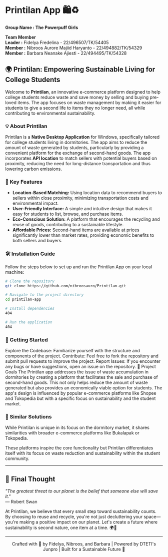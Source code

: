 # Printilan App 🛍️♻️

**Group Name : The Powerpuff Girls**  

**Team Member**  <br/>
**Leader :** Fidelya Fredelina - 22/496507/TK/54405 <br/>
**Member :** Nibroos Aurore Majiid Haryanto - 22/494882/TK/54329 <br/>
**Member :** Barbara Neanake Ajiesti - 22/494495/TK/54328  

## 🌍 Printilan: Empowering Sustainable Living for College Students

Welcome to **Printilan**, an innovative e-commerce platform designed to help college students reduce waste and save money by selling and buying pre-loved items. The app focuses on waste management by making it easier for students to give a second life to items they no longer need, all while contributing to environmental sustainability.

### 💡 About Printilan

Printilan is a **Native Desktop Application** for Windows, specifically tailored for college students living in dormitories. The app aims to reduce the amount of waste generated by students, particularly by providing a convenient platform for the exchange of second-hand goods. The app incorporates **API location** to match sellers with potential buyers based on proximity, reducing the need for long-distance transportation and thus lowering carbon emissions.

### 🎯 Key Features

- **Location-Based Matching:** Using location data to recommend buyers to sellers within close proximity, minimizing transportation costs and environmental impact.
- **User-Friendly Interface:** A simple and intuitive design that makes it easy for students to list, browse, and purchase items.
- **Eco-Conscious Solution:** A platform that encourages the recycling and reuse of goods, contributing to a sustainable lifestyle.
- **Affordable Prices:** Second-hand items are available at prices significantly lower than market rates, providing economic benefits to both sellers and buyers.

### 🛠️ Installation Guide

Follow the steps below to set up and run the Printilan App on your local machine:

```bash
# Clone the repository
git clone https://github.com/nibroosauro/Printilan.git

# Navigate to the project directory
cd printilan-app

# Install dependencies
404

# Run the application
404

```
### 🚀 Getting Started
Explore the Codebase: Familiarize yourself with the structure and components of the project.
Contribute: Feel free to fork the repository and submit pull requests to improve the project.
Report Issues: If you encounter any bugs or have suggestions, open an issue on the repository.
🌟 Project Goals
The Printilan app addresses the issue of waste accumulation in dormitories by creating a platform that facilitates the sale and purchase of second-hand goods. This not only helps reduce the amount of waste generated but also provides an economically viable option for students. The app's design is influenced by popular e-commerce platforms like Shopee and Tokopedia but with a specific focus on sustainability and the student market.

### 🔗 Similar Solutions
While Printilan is unique in its focus on the dormitory market, it shares similarities with broader e-commerce platforms like Bukalapak or Tokopedia.

These platforms inspire the core functionality but Printilan differentiates itself with its focus on waste reduction and sustainability within the student community.

------

## 🌟 Final Thought

*"The greatest threat to our planet is the belief that someone else will save it."*  
— Robert Swan

At Printilan, we believe that every small step toward sustainability counts. By choosing to reuse and recycle, you're not just decluttering your space—you're making a positive impact on our planet. Let's create a future where sustainability is second nature, one item at a time. 🌍💚

-----

<div align="center">
Crafted with 💚 by Fidelya, Nibroos, and Barbara | Powered by DTETI's Junpro | Built for a Sustainable Future 🌱
</div>
